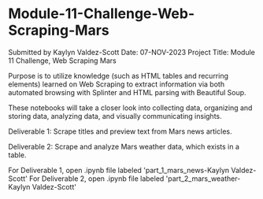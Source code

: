 # Module-11-Challenge-Web-Scraping-Mars
Submitted by Kaylyn Valdez-Scott Date: 07-NOV-2023 Project Title: Module 11 Challenge, Web Scraping Mars 

Purpose is to utilize knowledge (such as HTML tables and recurring elements) learned on Web Scraping to extract information via both automated browsing with Splinter and HTML parsing with Beautiful Soup. 

These notebooks will take a closer look into collecting data, organizing and storing data, analyzing data, and visually communicating insights.

Deliverable 1: Scrape titles and preview text from Mars news articles.

Deliverable 2: Scrape and analyze Mars weather data, which exists in a table.


For Deliverable 1, open .ipynb file labeled 'part_1_mars_news-Kaylyn Valdez-Scott'
For Deliverable 2, open .ipynb file labeled 'part_2_mars_weather-Kaylyn Valdez-Scott'
